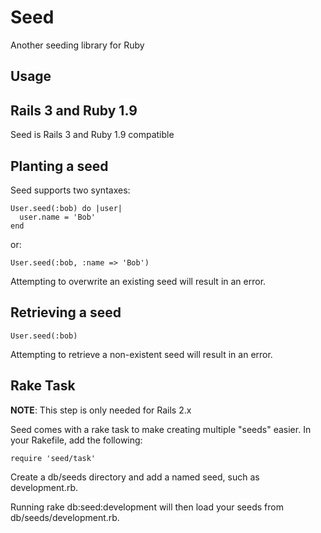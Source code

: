 Seed
====

Another seeding library for Ruby

Usage
-----

Rails 3 and Ruby 1.9
--------------------

Seed is Rails 3 and Ruby 1.9 compatible

Planting a seed
---------------

Seed supports two syntaxes:

    User.seed(:bob) do |user|
      user.name = 'Bob'
    end

or:

    User.seed(:bob, :name => 'Bob')

Attempting to overwrite an existing seed will result in an error.

Retrieving a seed
-----------------

    User.seed(:bob)

Attempting to retrieve a non-existent seed will result in an error.

Rake Task
---------

**NOTE**: This step is only needed for Rails 2.x

Seed comes with a rake task to make creating multiple "seeds" easier. In your Rakefile, add the following:

    require 'seed/task'

Create a db/seeds directory and add a named seed, such as development.rb.

Running rake db:seed:development will then load your seeds from db/seeds/development.rb.